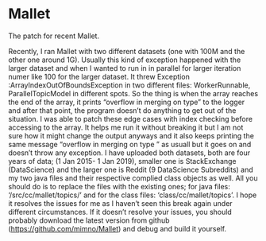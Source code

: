 # Mallet
The patch for recent Mallet.

Recently, I ran Mallet with two different datasets (one with 100M and the other one around 1G). Usually this kind of exception happened with the larger dataset and when I wanted to run in in parallel for larger iteration numer like 100 for the larger dataset. It threw Exception :ArrayIndexOutOfBoundsException in two different files:  WorkerRunnable, ParallelTopicModel in different spots. So the thing is when the array reaches the end of the array, it prints “overflow in merging on type” to the logger and after that point, the program doesn’t do anything to get out of the situation. I was able to patch these edge cases with index checking before accessing to the array. It helps me run it without breaking it but I am not sure how it might change the output anyways and it also keeps printing the same message “overflow in merging on type ” as usuall but it goes on and doesn’t throw any exception.
I have uploaded both datasets, both are four years of data; (1 Jan 2015- 1 Jan 2019), smaller one is StackExchange (DataScience) and the larger one is Reddit (9 DataScience Subreddits) and my two java files and their respective complied class objects as well. All you should do is to replace the files with the existing ones; for java files: ‘/src/cc/mallet/topics/’ and for the class files: ‘class/cc/mallet/topics’. I hope it resolves the issues for me as I haven’t seen this break again under different circumstances. If it doesn’t resolve your issues, you should probably download the latest version from github (https://github.com/mimno/Mallet) and debug and build it yourself.
